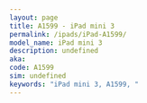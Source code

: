 ```yaml
---
layout: page
title: A1599 - iPad mini 3
permalink: /ipads/iPad-A1599/
model_name: iPad mini 3
description: undefined
aka: 
code: A1599
sim: undefined
keywords: "iPad mini 3, A1599, "
---
```

